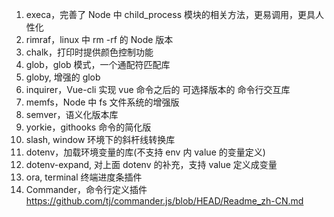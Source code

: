 1. execa，完善了 Node 中 child_process 模块的相关方法，更易调用，更具人性化
2. rimraf，linux 中 rm -rf 的 Node 版本
3. chalk，打印时提供颜色控制功能
4. glob，glob 模式，一个通配符匹配库
5. globy, 增强的 glob
6. inquirer，Vue-cli 实现 vue 命令之后的 可选择版本的 命令行交互库
7. memfs，Node 中 fs 文件系统的增强版
8. semver，语义化版本库
9. yorkie，githooks 命令的简化版
10. slash, window 环境下的斜杆线转换库
11. dotenv，加载环境变量的库(不支持 env 内 value 的变量定义)
12. dotenv-expand, 对上面 dotenv 的补充，支持 value 定义成变量
13. ora, terminal 终端进度条插件
14. Commander，命令行定义插件 https://github.com/tj/commander.js/blob/HEAD/Readme_zh-CN.md
